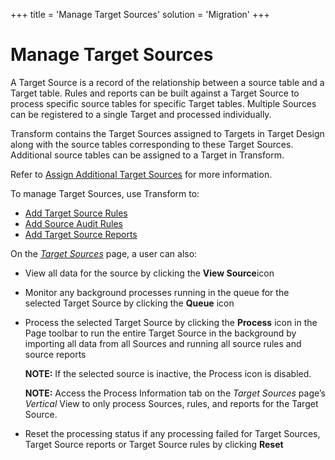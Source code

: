 +++
title = 'Manage Target Sources'
solution = 'Migration'
+++

# Manage Target Sources

A Target Source is a record of the relationship between a source table
and a Target table. Rules and reports can be built against a Target
Source to process specific source tables for specific Target tables.
Multiple Sources can be registered to a single Target and processed
individually.

Transform contains the Target Sources assigned to Targets in Target
Design along with the source tables corresponding to these Target
Sources. Additional source tables can be assigned to a Target in
Transform.

Refer to [Assign Additional Target
Sources](Assign_Additional_Target_Sources.htm) for more information.

To manage Target Sources, use Transform to:

  - [Add Target Source Rules](Add_Target_Source_Rules.htm)
  - [Add Source Audit Rules](Add_Source_Audit_Rules.htm)
  - [Add Target Source Reports](Add_Target_Source_Reports.htm)

On the *[Target Sources](../Page_Desc/Target_Sources_H.htm)* page, a
user can also:

  - View all data for the source by clicking the
    <span style="font-weight: bold;">View Source</span>icon

  - Monitor any background processes running in the queue for the
    selected Target Source by clicking the
    <span style="font-weight: bold;">Queue</span> icon

  - Process the selected Target Source by clicking the
    <span style="font-weight: bold;">Process</span> icon in the Page
    toolbar to run the entire Target Source in the background by
    importing all data from all Sources and running all source rules and
    source reports
    
    <span style="font-weight: bold;">NOTE:</span> If the selected source
    is inactive, the Process icon is disabled.
    
    **NOTE:** Access the Process Information tab on the *Target Sources*
    page’s *Vertical* View to only process Sources, rules, and reports
    for the Target Source.

  - Reset the processing status if any processing failed for Target
    Sources, Target Source reports or Target Source rules by clicking
    <span style="font-weight: bold;">Reset</span>
